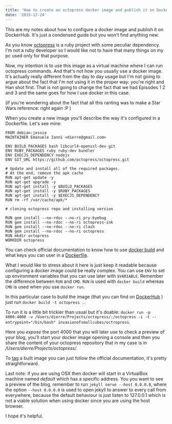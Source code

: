 ```yaml
---
title: 'How to create an octopress docker image and publish it on DockerHub'
date: '2015-12-24'
---
```

This are my notes about how to configure a docker image and publish it on DockerHub.
It's just a condensed guide but you won't find anything new.

As you know [octopress][faef418d] is a ruby project with some peculiar dependency.
I'm not a ruby developer so I would like not to have that many things on my pc used only for that purpose.

Now, my intention is to use this image as a virtual machine where I can run octopress commands. And that's not
how you usually use a docker image. It's actually really different from the day to day usage but I'm not going
to argue about the fact that I'm not using it in the proper way: you're right and Han shot first. That is not going
to change the fact that we had Episodes 1 2 and 3 and the same goes for how I use docker in this case.

(if you're wondering about the fact that all this ranting was to make a Star Wars reference: right again :P )

When you create a new image you'll describe the way it's configured in a Dockerfile. Let's see mine:

~~~~~~~~
FROM debian:jessie
MAINTAINER Emanuele Ianni <dierre@gmail.com>

ENV BUILD_PACKAGES bash libcurl4-openssl-dev git
ENV RUBY_PACKAGES ruby ruby-dev bundler
ENV EXECJS_DEPENDENCY nodejs
ENV GIT_URL https://github.com/octopress/octopress.git

# Update and install all of the required packages.
# At the end, remove the apk cache
RUN apt-get update -y
RUN apt-get upgrade -y
RUN apt-get install -y $BUILD_PACKAGES
RUN apt-get install -y $RUBY_PACKAGES
RUN apt-get install -y $EXECJS_DEPENDENCY
RUN rm -rf /var/cache/apk/*

# cloning octopress repo and installing version

RUN gem install --no-rdoc --no-ri pry-byebug
RUN gem install --no-rdoc --no-ri octopress-ink
RUN gem install --no-rdoc --no-ri clash
RUN gem install --no-rdoc --no-ri octopress
RUN mkdir octopress
WORKDIR octopress
~~~~~~~~

You can check official documentation to know how to use [docker build](https://docs.docker.com/engine/reference/commandline/build/) and what keys you can user in a [Dockerfile](https://docs.docker.com/engine/reference/builder/).

What I would like to stress about it here is just keep it readable because configuring a docker image could be really complex. You can use `ENV` to set up environment variables that you can use later with `$VARIABLE`.
Remember the difference between `RUN` and `CMD`. `RUN` is used with `docker build` whereas `CMD` is used when you use `docker run`.

In this particular case to build the image (that you can find on [DockerHub](https://hub.docker.com/r/invasionofsmallcubes/octopress/) ) just run `docker build -t octopress .`.

To run it is a little bit trickier than usual but it's doable: `docker run -p 4000:4000 -v /Users/dierre/Projects/octopress/:/octopress -i -t --entrypoint="/bin/bash" invasionofsmallcubes/octropress`.

Here you _expose_ the port 4000 that you will later use to check a preview of your blog, you'll start your docker image opening a console and then you share the content of your octopress repository that in my case is in _/Users/dierre/Projects/octopress/_.

To [tag](https://docs.docker.com/mac/step_six/) a built image you can just follow the official documentation, it's pretty straightforward.

Last note: if you are using OSX then docker will start in a VirtualBox machine named _default_ which has a specific address. You you want to see a preview of the blog, remember to run `jekyll serve --host 0.0.0.0`, where the option `--host 0.0.0.0` is used to open jekyll to answer to every call from everywhere, because the default behaviour is just listen to 127.0.0.1 which is not a viable solution when using docker since you are using the host browser.

I hope it's helpful.

  [faef418d]: https://github.com/octopress/octopress "Octopress Github Repository"
